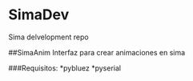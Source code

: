 # SimaDev
Sima delvelopment repo

##SimaAnim
Interfaz para crear animaciones en sima

###Requisitos:
*pybluez
*pyserial
